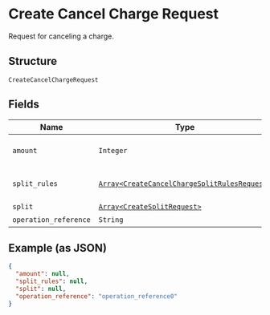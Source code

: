 
# Create Cancel Charge Request

Request for canceling a charge.

## Structure

`CreateCancelChargeRequest`

## Fields

| Name | Type | Tags | Description |
|  --- | --- | --- | --- |
| `amount` | `Integer` | Optional | The amount that will be canceled. |
| `split_rules` | [`Array<CreateCancelChargeSplitRulesRequest>`](/doc/models/create-cancel-charge-split-rules-request.md) | Optional | The split rules request |
| `split` | [`Array<CreateSplitRequest>`](/doc/models/create-split-request.md) | Optional | Splits |
| `operation_reference` | `String` | Required | - |

## Example (as JSON)

```json
{
  "amount": null,
  "split_rules": null,
  "split": null,
  "operation_reference": "operation_reference0"
}
```

